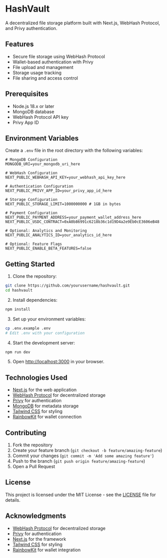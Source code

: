 # HashVault

A decentralized file storage platform built with Next.js, WebHash Protocol, and Privy authentication.

## Features

- Secure file storage using WebHash Protocol
- Wallet-based authentication with Privy
- File upload and management
- Storage usage tracking
- File sharing and access control

## Prerequisites

- Node.js 18.x or later
- MongoDB database
- WebHash Protocol API key
- Privy App ID

## Environment Variables

Create a `.env` file in the root directory with the following variables:

```env
# MongoDB Configuration
MONGODB_URI=your_mongodb_uri_here

# WebHash Configuration
NEXT_PUBLIC_WEBHASH_API_KEY=your_webhash_api_key_here

# Authentication Configuration
NEXT_PUBLIC_PRIVY_APP_ID=your_privy_app_id_here

# Storage Configuration
NEXT_PUBLIC_STORAGE_LIMIT=1000000000 # 1GB in bytes

# Payment Configuration
NEXT_PUBLIC_PAYMENT_ADDRESS=your_payment_wallet_address_here
NEXT_PUBLIC_USDC_CONTRACT=0xA0b86991c6218b36c1d19D4a2e9Eb0cE3606eB48

# Optional: Analytics and Monitoring
NEXT_PUBLIC_ANALYTICS_ID=your_analytics_id_here

# Optional: Feature Flags
NEXT_PUBLIC_ENABLE_BETA_FEATURES=false
```

## Getting Started

1. Clone the repository:
```bash
git clone https://github.com/yourusername/hashvault.git
cd hashvault
```

2. Install dependencies:
```bash
npm install
```

3. Set up your environment variables:
```bash
cp .env.example .env
# Edit .env with your configuration
```

4. Start the development server:
```bash
npm run dev
```

5. Open [http://localhost:3000](http://localhost:3000) in your browser.

## Technologies Used

- [Next.js](https://nextjs.org/) for the web application
- [WebHash Protocol](https://webhash.io/) for decentralized storage
- [Privy](https://www.privy.io/) for authentication
- [MongoDB](https://www.mongodb.com/) for metadata storage
- [Tailwind CSS](https://tailwindcss.com/) for styling
- [RainbowKit](https://www.rainbowkit.com/) for wallet connection

## Contributing

1. Fork the repository
2. Create your feature branch (`git checkout -b feature/amazing-feature`)
3. Commit your changes (`git commit -m 'Add some amazing feature'`)
4. Push to the branch (`git push origin feature/amazing-feature`)
5. Open a Pull Request

## License

This project is licensed under the MIT License - see the [LICENSE](LICENSE) file for details.

## Acknowledgments

- [WebHash Protocol](https://webhash.io/) for decentralized storage
- [Privy](https://www.privy.io/) for authentication
- [Next.js](https://nextjs.org/) for the framework
- [Tailwind CSS](https://tailwindcss.com/) for styling
- [RainbowKit](https://www.rainbowkit.com/) for wallet integration
